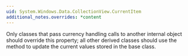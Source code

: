 ```yaml
---
uid: System.Windows.Data.CollectionView.CurrentItem
additional_notes.overrides: *content
---
```


<p>Only classes that pass currency handling calls to another internal <xref href="System.Windows.Data.CollectionView"></xref> object should override this property; all other derived classes should use the <xref href="System.Windows.Data.CollectionView.SetCurrent(System.Object,System.Int32)"></xref> method to update the current values stored in the base class.</p>


